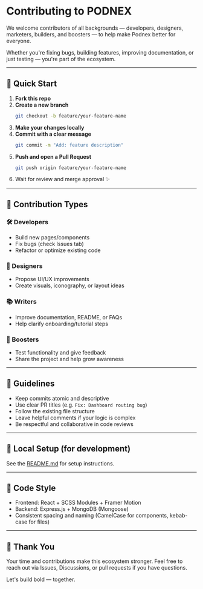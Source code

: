 # Contributing to PODNEX

We welcome contributors of all backgrounds — developers, designers, marketers, builders, and boosters — to help make Podnex better for everyone.

Whether you're fixing bugs, building features, improving documentation, or just testing — you're part of the ecosystem.

---

## 🚀 Quick Start

1. **Fork this repo**
2. **Create a new branch**
   ```bash
   git checkout -b feature/your-feature-name
   ```
3. **Make your changes locally**
4. **Commit with a clear message**
   ```bash
   git commit -m "Add: feature description"
   ```
5. **Push and open a Pull Request**
   ```bash
   git push origin feature/your-feature-name
   ```
6. Wait for review and merge approval ✨

---

## 📌 Contribution Types

### 🛠 Developers
- Build new pages/components
- Fix bugs (check Issues tab)
- Refactor or optimize existing code

### 🎨 Designers
- Propose UI/UX improvements
- Create visuals, iconography, or layout ideas

### 📚 Writers
- Improve documentation, README, or FAQs
- Help clarify onboarding/tutorial steps

### 📣 Boosters
- Test functionality and give feedback
- Share the project and help grow awareness

---

## 🧠 Guidelines
- Keep commits atomic and descriptive
- Use clear PR titles (e.g. `Fix: Dashboard routing bug`)
- Follow the existing file structure
- Leave helpful comments if your logic is complex
- Be respectful and collaborative in code reviews

---

## 🤖 Local Setup (for development)
See the [README.md](./README.md) for setup instructions.

---

## 🧼 Code Style
- Frontend: React + SCSS Modules + Framer Motion
- Backend: Express.js + MongoDB (Mongoose)
- Consistent spacing and naming (CamelCase for components, kebab-case for files)

---

## 🙌 Thank You
Your time and contributions make this ecosystem stronger.
Feel free to reach out via Issues, Discussions, or pull requests if you have questions.

Let's build bold — together.

